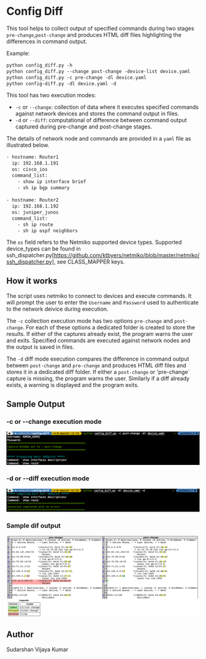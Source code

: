 # Config Diff
This tool helps to collect output of specified commands during two stages `pre-change`,`post-change` and produces HTML diff files highlighting the differences in command output.

Example:
```
python config_diff.py -h
python config_diff.py --change post-change -device-list device.yaml
python config_diff.py -c pre-change -dl device.yaml
python config-diff.py -dl device.yaml -d
```

This tool has two execution modes:

* `-c` or `--change`: collection of data where it executes specified commands against network devices and stores the command output in files.
* `-d` or `--diff`: computational of difference between command output captured during pre-change and post-change stages.

The details of network node and commands are provided in a `yaml` file as illustrated below.
```
- hostname: Router1
  ip: 192.168.1.191
  os: cisco_ios
  command_list:
    - show ip interface brief
    - sh ip bgp summary

- hostname: Router2
  ip: 192.168.1.192
  os: juniper_junos
  command_list:
    - sh ip route
    - sh ip ospf neighbors
```

The `os` field refers to the Netmiko supported device types.
Supported device_types can be found in ssh_dispatcher.py[https://github.com/ktbyers/netmiko/blob/master/netmiko/ssh_dispatcher.py], see CLASS_MAPPER keys.

## How it works

The script uses netmiko to connect to devices and execute commands. It will prompt the user to enter the `Username` and `Password` used to authenticate to the network deivice during execution.

The `-c` collection execution mode has two options `pre-change` and `post-change`. For each of these options a dedicated folder is created to store the results. If either of the captures already exist, the program warns the user and exits.
Specified commands are executed against network nodes and the output is saved in files.

The `-d` diff mode execution compares the difference in command output between `post-change` and `pre-change` and produces HTML diff files and stores it in a dedicated diff folder. If either a `post-change` or 'pre-change` capture is missing, the program warns the user. Similarly if a diff already exists, a warning is displayed and the program exits.

## Sample Output
### -c or --change execution mode
![alt text](images/Capture_Execution_mode.png)

### -d or --diff execution mode
![alt text](images/Diff_Execution_mode.png)

### Sample dif output
![alt text](images/Diff_html.png)

## Author
Sudarshan Vijaya Kumar